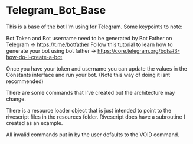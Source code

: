 # Telegram_Bot_Base

This is a base of the bot I'm using for Telegram. Some keypoints to note:

Bot Token and Bot username need to be generated by Bot Father on Telegram -> https://t.me/botfather
Follow this tutorial to learn how to generate your bot using bot father -> https://core.telegram.org/bots#3-how-do-i-create-a-bot

Once you have your token and username you can update the values in the Constants interface and run your bot. (Note this way of doing it isnt recommended)

There are some commands that I've created but the architecture may change.

There is a resource loader object that is just intended to point to the rivescript files in the resources folder.
Rivescript does have a subroutine I created as an example.

All invalid commands put in by the user defaults to the VOID command. 
